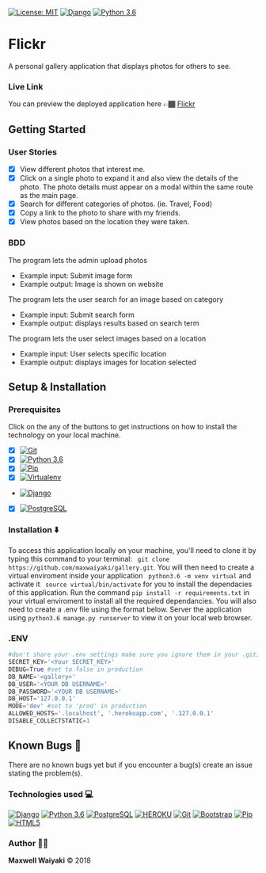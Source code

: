 [![License: MIT](https://img.shields.io/badge/License-MIT-yellow.svg)](https://github.com/maxwaiyaki/gallery/blob/master/LICENSE)
[![Django](https://img.shields.io/badge/django-1.11-blue.svg)](https://www.djangoproject.com/)
[![Python 3.6](https://img.shields.io/badge/python-3.6-blue.svg)](https://www.python.org/downloads/release/python-360/)

# Flickr

 A personal gallery application that  displays photos for others to see.

### Live Link
You can preview the deployed application here 👉🏾 [Flickr](https://)

## Getting Started

### User Stories
- [x] View different photos that interest me.
- [x] Click on a single photo to expand it and also view the details of the photo. The photo details must appear on a modal within the same route as the main page.
- [x] Search for different categories of photos. (ie. Travel, Food)
- [x] Copy a link to the photo to share with my friends.
- [x] View photos based on the location they were taken.

### BDD
The program lets the admin upload photos
* Example input: Submit image form
* Example output: Image is shown on website

The program lets the user search for an image based on category
* Example input: Submit search form
* Example output: displays results based on search term

The program lets the user select images based on a location
* Example input: User selects specific location
* Example output: displays images for location selected

## Setup & Installation

### Prerequisites
Click on the any of the buttons to get instructions on how to install the technology on your local machine.
- [x] [![Git](https://img.shields.io/badge/git-2.17.1-rgb(245%2C%2077%2C%2039).svg)](https://git-scm.com/)
- [x] [![Python 3.6](https://img.shields.io/badge/python-3.6-blue.svg)](https://www.python.org/downloads/release/python-360/)
- [x] [![Pip](https://img.shields.io/badge/pypi-v18.1-blue.svg)](https://pypi.org/project/pip/)
- [x] [![Virtualenv](https://img.shields.io/badge/virtualenv-16.1.0-brightgreen.svg)](https://virtualenv.pypa.io/en/latest/installation/)
- [![Django](https://img.shields.io/badge/django-1.11-blue.svg)](https://www.djangoproject.com/)
- [x] [![PostgreSQL](https://img.shields.io/badge/postgreSQL-11.1-darkblue.svg)](https://www.postgresql.org/)

### Installation ⬇️
To access this application locally on your machine, you'll need to clone it by typing this command to your terminal: ```
git clone https://github.com/maxwaiyaki/gallery.git```. 
You will then need to create a virtual enviroment inside your application  ``` python3.6 -m venv virtual``` and activate it ``` source virtual/bin/activate``` for you to install the dependacies of this application. Run the command ``` pip install -r requirements.txt ``` in your virtual enviroment to install all the required dependancies. You will also need to create a .env file using the format below.
Server the application using ``` python3.6 manage.py runserver ``` to view it on your local web browser.

### .ENV 
```python
#don't share your .env settings make sure you ignore them in your .gitignore file
SECRET_KEY='<Your SECRET_KEY>'
DEBUG=True #set to false in production
DB_NAME='<gallery>'
DB_USER='<YOUR DB USERNAME>'
DB_PASSWORD='<YOUR DB USERNAME>'
DB_HOST='127.0.0.1'
MODE='dev' #set to 'prod' in production
ALLOWED_HOSTS='.localhost', '.herokuapp.com', '.127.0.0.1'
DISABLE_COLLECTSTATIC=1
```

## Known Bugs 🐛
There are no known bugs yet but if you encounter a bug(s) create an issue stating the problem(s).

### Technologies used 💻
[![Django](https://img.shields.io/badge/django-1.11-blue.svg)](https://www.djangoproject.com/)
[![Python 3.6](https://img.shields.io/badge/python-3.6-blue.svg)](https://www.python.org/downloads/release/python-360/)
[![PostgreSQL](https://img.shields.io/badge/postgreSQL-11.1-darkblue.svg)](https://www.postgresql.org/)
[![HEROKU](https://img.shields.io/badge/heroku-v24-%239E7CC1.svg)](https://devcenter.heroku.com/articles/heroku-cli)
[![Git](https://img.shields.io/badge/git-2.17.1-rgb(245%2C%2077%2C%2039).svg)](https://git-scm.com/)
[![Bootstrap](https://img.shields.io/badge/bootstrap-4.0.0-purple.svg)](https://getbootstrap.com/)
[![Pip](https://img.shields.io/badge/pypi-v18.1-blue.svg)](https://pypi.org/project/pip/)
[![HTML5](https://img.shields.io/badge/html-html5-e34f26.svg)](https://www.w3schools.com/html/html5_intro.asp)

### Author 👨🏾
 **Maxwell Waiyaki** ©️ 2018